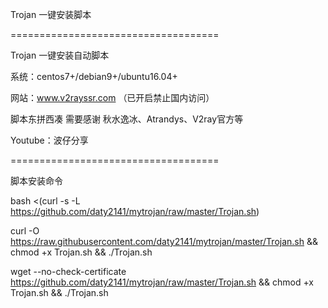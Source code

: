 Trojan 一键安装脚本

====================================

Trojan 一键安装自动脚本

系统：centos7+/debian9+/ubuntu16.04+

网站：www.v2rayssr.com （已开启禁止国内访问）

脚本东拼西凑 需要感谢 秋水逸冰、Atrandys、V2ray官方等

Youtube：波仔分享

====================================

脚本安装命令

bash <(curl -s -L https://github.com/daty2141/mytrojan/raw/master/Trojan.sh)

curl -O https://raw.githubusercontent.com/daty2141/mytrojan/master/Trojan.sh && chmod +x Trojan.sh && ./Trojan.sh

wget --no-check-certificate https://github.com/daty2141/mytrojan/raw/master/Trojan.sh && chmod +x Trojan.sh && ./Trojan.sh

